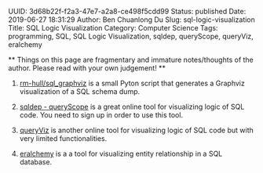 UUID: 3d68b22f-f2a3-47e7-a2a8-ce498f5cdd99
Status: published
Date: 2019-06-27 18:31:29
Author: Ben Chuanlong Du
Slug: sql-logic-visualization
Title: SQL Logic Visualization
Category: Computer Science
Tags: programming, SQL, SQL Logic Visualization, sqldep, queryScope, queryViz, eralchemy

**
Things on this page are
fragmentary and immature notes/thoughts of the author.
Please read with your own judgement!
**

1. [rm-hull/sql_graphviz](https://github.com/rm-hull/sql_graphviz)
    is a small Pyton script that generates a Graphviz visualization of a SQL schema dump.

1. [sqldep - queryScope](https://app.sqldep.com/queryscope/#)
    is a great online tool for visualizing logic of SQL code.
    You need to sign up in order to use this tool.

2. [queryViz](http://queryviz.com/online/)
    is another online tool for visualizing logic of SQL code 
    but with very limited functionalities.

3. [eralchemy](https://github.com/Alexis-benoist/eralchemy)
    is a a tool for visualizing entity relationship in a SQL database.
